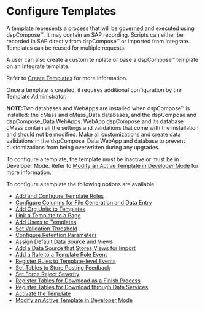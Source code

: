 # Configure Templates

A template represents a process that will be governed and executed using
dspCompose™. It may contain an SAP recording. Scripts can either be
recorded in SAP directly from dspCompose™ or imported from Integrate.
Templates can be reused for multiple requests.

A user can also create a custom template or base a dspCompose™ template
on an Integrate template.

Refer to [Create Templates](Create_Templates.htm) for more information.

Once a template is created, it requires additional configuration by the
Template Administrator.

**NOTE**:Two databases and WebApps are installed when dspCompose™ is
installed: the cMass and cMass\_Data databases, and the dspCompose and
dspCompose\_Data WebApps. WebApp dspCompose and its database cMass
contain all the settings and validations that come with the installation
and should not be modified. Make all customizations and create data
validations in the dspCompose\_Data WebApp and database to prevent
customizations from being overwritten during any upgrades.

To configure a template, the template must be inactive or must be in
Developer Mode. Refer to [Modify an Active Template in Developer
Mode](Modify_an_Active_Template_in_Developer_Mode.htm) for more
information.

To configure a template the following options are available:

  - [Add and Configure Template
    Roles](Add_and_Configure_Template_Roles.htm)
  - [Configure Columns for File Generation and Data
    Entry](Configure_Columns_for_File_Generation.htm)
  - [Add Org Units to
    Templates](Set_up_Org_Units.htm#Add_Org_Units_to_a_Template)
  - [Link a Template to a Page](Link_a_Template_to_a_Page.htm)
  - [Add Users to Templates](Add_Users_to_Templates.htm)
  - [Set Validation Threshold](Set_Validation_Threshold.htm)
  - [Configure Retention Parameters](Configure_Retention_Parameters.htm)
  - [Assign Default Data Source and
    Views](Assign_Default_Data_Source_and_Views.htm)
  - [Add a Data Source that Stores Views for
    Import](Add_a_Data_Source_that_Stores_Views_for_Import.htm)
  - [Add a Rule to a Template Role
    Event](Add_a_Rule_to_a_Template_Role_Event.htm)
  - [Register Rules to Template-level
    Events](Register_Rules_to_Template%20level_Events.htm)
  - [Set Tables to Store Posting
    Feedback](Set_Tables_to_Store_Posting_Feedback.htm)
  - [Set Force Reject Severity](Set_Force_Reject_Severity.htm)
  - [Register Tables for Download as a Finish
    Process](Register_Tables_to_Download_as_a_Finish_Process_Using_Collect.htm)
  - [Register Tables for Download through Data
    Services](Register_Tables_for_Download_through_Data_Services.htm)
  - [Activate the Template](Activate_the_Template.htm)
  - [Modify an Active Template in Developer
    Mode](Modify_an_Active_Template_in_Developer_Mode.htm)
